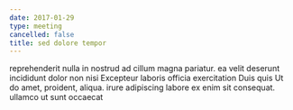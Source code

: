 ```yaml
---
date: 2017-01-29
type: meeting
cancelled: false
title: sed dolore tempor
---
```

reprehenderit nulla in nostrud ad cillum magna pariatur. ea velit deserunt incididunt dolor non nisi Excepteur laboris officia exercitation Duis quis Ut do amet, proident, aliqua. irure adipiscing labore ex enim sit consequat. ullamco ut sunt occaecat